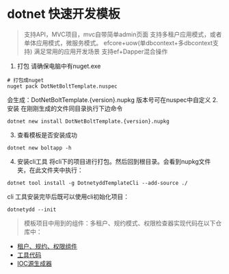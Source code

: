 # dotnet 快速开发模板

> 支持API，MVC项目，mvc自带简单admin页面
> 支持多租户应用模式，或者单体应用模式，微服务模式。
> efcore+uow(单dbcontext+多dbcontext支持) 满足常用的应用开发场景
> 支持ef+Dapper混合操作

1. 打包
请确保电脑中有nuget.exe
```
# 打包成nuget
nuget pack DotNetBoltTemplate.nuspec 
```
会生成：DotNetBoltTemplate.{version}.nupkg  版本号可在nuspec中自定义
2. 安装
在刚刚生成的文件同目录执行下边命令
```
dotnet new install DotNetBoltTemplate.{version}.nupkg  
```

3. 查看模板是否安装成功
```
dotnet new boltapp -h
```

4. 安装cli工具
将cli下的项目进行打包。然后回到根目录。会看到nupkg文件夹，在此文件夹中执行：
```
dotnet tool install -g DotnetyddTemplateCli --add-source ./
```

cli 工具安装完毕后既可以使用cli初始化项目：
```
dotnetydd --init
```


>模板项目中用到的组件：多租户、规约模式、权限检查器实现代码在以下仓库中：
- [租户、规约、权限组件](https://github.com/pluto-arch/DncyComponent)
- [工具代码](https://github.com/pluto-arch/dncytools)
- [IOC源生成器](https://github.com/pluto-arch/Dncy.Microsoft.DependencyInjection.Generator)
